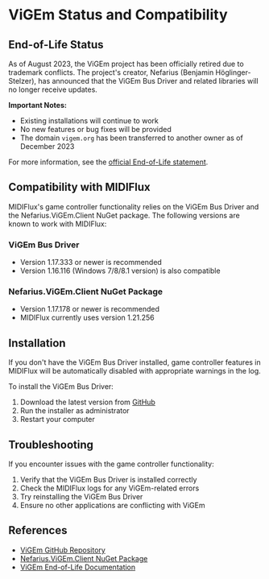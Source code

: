 # ViGEm Status and Compatibility

## End-of-Life Status

As of August 2023, the ViGEm project has been officially retired due to trademark conflicts. The project's creator, Nefarius (Benjamin Höglinger-Stelzer), has announced that the ViGEm Bus Driver and related libraries will no longer receive updates.

**Important Notes:**
- Existing installations will continue to work
- No new features or bug fixes will be provided
- The domain `vigem.org` has been transferred to another owner as of December 2023

For more information, see the [official End-of-Life statement](https://docs.nefarius.at/projects/ViGEm/End-of-Life/).

## Compatibility with MIDIFlux

MIDIFlux's game controller functionality relies on the ViGEm Bus Driver and the Nefarius.ViGEm.Client NuGet package. The following versions are known to work with MIDIFlux:

### ViGEm Bus Driver
- Version 1.17.333 or newer is recommended
- Version 1.16.116 (Windows 7/8/8.1 version) is also compatible

### Nefarius.ViGEm.Client NuGet Package
- Version 1.17.178 or newer is recommended
- MIDIFlux currently uses version 1.21.256

## Installation

If you don't have the ViGEm Bus Driver installed, game controller features in MIDIFlux will be automatically disabled with appropriate warnings in the log.

To install the ViGEm Bus Driver:
1. Download the latest version from [GitHub](https://github.com/nefarius/ViGEmBus/releases/latest)
2. Run the installer as administrator
3. Restart your computer

## Troubleshooting

If you encounter issues with the game controller functionality:

1. Verify that the ViGEm Bus Driver is installed correctly
2. Check the MIDIFlux logs for any ViGEm-related errors
3. Try reinstalling the ViGEm Bus Driver
4. Ensure no other applications are conflicting with ViGEm

## References

- [ViGEm GitHub Repository](https://github.com/nefarius/ViGEmBus)
- [Nefarius.ViGEm.Client NuGet Package](https://www.nuget.org/packages/Nefarius.ViGEm.Client)
- [ViGEm End-of-Life Documentation](https://docs.nefarius.at/projects/ViGEm/End-of-Life/)

